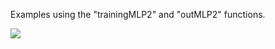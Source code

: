 Examples using the "trainingMLP2" and "outMLP2" functions.  

![](https://github.com/augustomatheuss/mlplab/blob/master/2layers/examples/xor_and_example.png)
